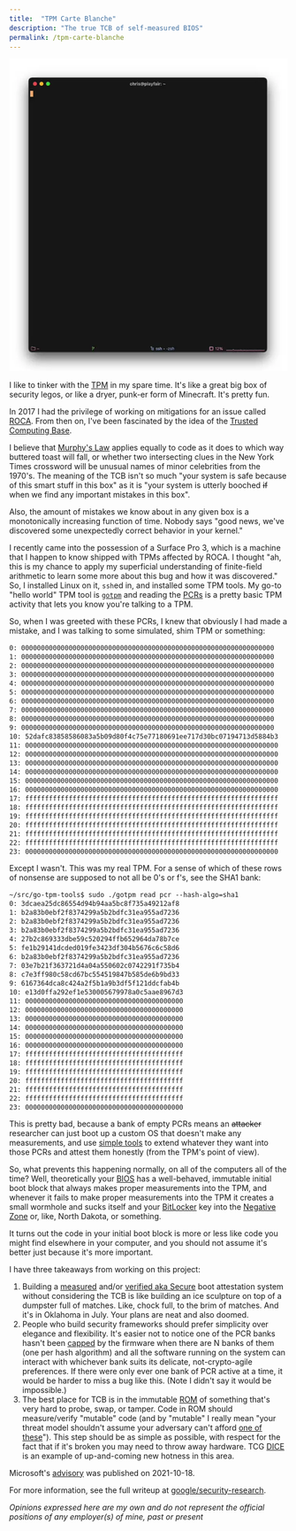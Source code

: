 ```yaml
---
title:  "TPM Carte Blanche"
description: "The true TCB of self-measured BIOS"
permalink: /tpm-carte-blanche
---
```


![tcb-demo](/images/2021-10-18-tcb.webp)

<!--more-->

I like to tinker with the
[TPM](https://trustedcomputinggroup.org/resource/tpm-library-specification/)
in my spare time. It's like a great big box of security legos, or like a
dryer, punk-er form of Minecraft. It's pretty fun.

In 2017 I had the privilege of working on mitigations for an issue called
[ROCA](https://en.wikipedia.org/wiki/ROCA_vulnerability). From then on, I've
been fascinated by the idea of the
[Trusted Computing Base](https://en.wikipedia.org/wiki/Trusted_computing_base).

I believe that [Murphy's Law](https://en.wikipedia.org/wiki/Murphy%27s_law)
applies equally to code as it does to which way buttered toast will fall, or
whether two intersecting clues in the New York Times crossword will be unusual
names of minor celebrities from the 1970's. The meaning of the TCB isn't so
much "your system is safe because of this smart stuff in this box" as it is
"your system is utterly booched ~~if~~ when we find any important mistakes in this
box".

Also, the amount of mistakes we know about in any given box is a monotonically
increasing function of time. Nobody says "good news, we've discovered some
unexpectedly correct behavior in your kernel."

I recently came into the possession of a Surface Pro 3, which is a machine that
I happen to know shipped with TPMs affected by ROCA. I thought "ah, this is my chance
to apply my superficial understanding of finite-field arithmetic to learn some
more about this bug and how it was discovered." So, I installed Linux on it,
`ssh`ed in, and installed some TPM tools. My go-to "hello world" TPM tool is
[`gotpm`](https://github.com/google/go-tpm-tools) and reading the
[PCRs](https://docs.microsoft.com/en-us/windows/security/information-protection/tpm/switch-pcr-banks-on-tpm-2-0-devices)
is a pretty basic TPM activity that lets you know you're talking to a TPM.

So, when I was greeted with these PCRs, I knew that obviously I had made a
mistake, and I was talking to some simulated, shim TPM or something:

```
0: 0000000000000000000000000000000000000000000000000000000000000000
1: 0000000000000000000000000000000000000000000000000000000000000000
2: 0000000000000000000000000000000000000000000000000000000000000000
3: 0000000000000000000000000000000000000000000000000000000000000000
4: 0000000000000000000000000000000000000000000000000000000000000000
5: 0000000000000000000000000000000000000000000000000000000000000000
6: 0000000000000000000000000000000000000000000000000000000000000000
7: 0000000000000000000000000000000000000000000000000000000000000000
8: 0000000000000000000000000000000000000000000000000000000000000000
9: 0000000000000000000000000000000000000000000000000000000000000000
10: 52dafc83858586083a5b09d80f4c75e77180691ee717d30bc07194713d5884b3
11: 0000000000000000000000000000000000000000000000000000000000000000
12: 0000000000000000000000000000000000000000000000000000000000000000
13: 0000000000000000000000000000000000000000000000000000000000000000
14: 0000000000000000000000000000000000000000000000000000000000000000
15: 0000000000000000000000000000000000000000000000000000000000000000
16: 0000000000000000000000000000000000000000000000000000000000000000
17: ffffffffffffffffffffffffffffffffffffffffffffffffffffffffffffffff
18: ffffffffffffffffffffffffffffffffffffffffffffffffffffffffffffffff
19: ffffffffffffffffffffffffffffffffffffffffffffffffffffffffffffffff
20: ffffffffffffffffffffffffffffffffffffffffffffffffffffffffffffffff
21: ffffffffffffffffffffffffffffffffffffffffffffffffffffffffffffffff
22: ffffffffffffffffffffffffffffffffffffffffffffffffffffffffffffffff
23: 0000000000000000000000000000000000000000000000000000000000000000
```

Except I wasn't. This was my real TPM. For a sense of which of these rows of
nonsense are supposed to not all be 0's or f's, see the SHA1 bank:

```
~/src/go-tpm-tools$ sudo ./gotpm read pcr --hash-algo=sha1
0: 3dcaea25dc86554d94b94aa5bc8f735a49212af8
1: b2a83b0ebf2f8374299a5b2bdfc31ea955ad7236
2: b2a83b0ebf2f8374299a5b2bdfc31ea955ad7236
3: b2a83b0ebf2f8374299a5b2bdfc31ea955ad7236
4: 27b2c869333dbe59c520294ffb652964da78b7ce
5: fe1b29141dcded019fe3423df304b5676c6c58d6
6: b2a83b0ebf2f8374299a5b2bdfc31ea955ad7236
7: 03e7b21f363721d4a04a550602c0742291f735b4
8: c7e3ff980c58cd67bc554519847b585de6b9bd33
9: 6167364dca8c424a2f5b1a9b3df5f121ddcfab4b
10: e13d0ffa292ef1e530005679978a0c5aae8967d3
11: 0000000000000000000000000000000000000000
12: 0000000000000000000000000000000000000000
13: 0000000000000000000000000000000000000000
14: 0000000000000000000000000000000000000000
15: 0000000000000000000000000000000000000000
16: 0000000000000000000000000000000000000000
17: ffffffffffffffffffffffffffffffffffffffff
18: ffffffffffffffffffffffffffffffffffffffff
19: ffffffffffffffffffffffffffffffffffffffff
20: ffffffffffffffffffffffffffffffffffffffff
21: ffffffffffffffffffffffffffffffffffffffff
22: ffffffffffffffffffffffffffffffffffffffff
23: 0000000000000000000000000000000000000000
```

This is pretty bad, because a bank of empty PCRs means an ~~attacker~~ researcher
can just boot up a custom OS that doesn't make any measurements, and use
[simple tools](https://github.com/google/security-research/tree/master/pocs/bios/tpm-carte-blanche/cmd/dhatool)
to extend whatever they want into those PCRs and attest them honestly (from the
TPM's point of view).

So, what prevents this happening normally, on all of the computers all of the
time? Well, theoretically your [BIOS](https://en.wikipedia.org/wiki/BIOS) has
a well-behaved, immutable initial boot block that always makes proper
measurements into the TPM, and whenever it fails to make proper measurements
into the TPM it creates a small wormhole and sucks itself and your
[BitLocker](https://docs.microsoft.com/en-us/windows/security/information-protection/bitlocker/bitlocker-overview)
key into the [Negative Zone](https://en.wikipedia.org/wiki/Negative_Zone) or,
like, North Dakota, or something.

It turns out the code in your initial boot block is more or less like code you
might find elsewhere in your computer, and you should not assume it's better
just because it's more important.

I have three takeaways from working on this project:

1. Building a [measured](https://firmwaresecurity.com/tag/measured-boot/)
and/or
[verified aka Secure](https://superuser.com/questions/1360485/what-is-the-difference-between-secure-boot-and-verified-boot/1361267)
boot attestation system without considering the TCB is like building an ice
sculpture on top of a dumpster full of matches. Like, chock full, to the brim
of matches. And it's in Oklahoma in July. Your plans are neat and also doomed.
2. People who build security frameworks should prefer simplicity over elegance
and flexibility. It's easier not to notice one of the PCR banks hasn't been
[capped](https://trustedcomputinggroup.org/wp-content/uploads/PC-ClientSpecific_Platform_Profile_for_TPM_2p0_Systems_v21.pdf)
by the firmware when there are N banks of them (one per hash algorithm) and all
the software running on the system can interact with whichever bank suits its
delicate, not-crypto-agile preferences. If there were only ever one bank of PCR
active at a time, it would be harder to miss a bug like this. (Note I didn't
say it would be impossible.)
3. The best place for TCB is in the immutable
[ROM](https://en.wikipedia.org/wiki/Read-only_memory) of something that's very
hard to probe, swap, or tamper. Code in ROM should measure/verify "mutable"
code (and by "mutable" I really mean "your threat model shouldn't assume your
adversary can't afford
[one of these](https://www.dediprog.com/category/spi-flash-solution)"). This
step should be as simple as possible, with respect for the fact that if it's
broken you may need to throw away hardware. TCG
[DICE](https://trustedcomputinggroup.org/resource/dice-attestation-architecture/)
is an example of up-and-coming new hotness in this area.

Microsoft's [advisory](https://msrc.microsoft.com/update-guide/vulnerability/CVE-2021-42299)
was published on 2021-10-18.

For more information, see the full writeup at
[google/security-research](https://github.com/google/security-research/blob/master/pocs/bios/tpm-carte-blanche/writeup.md).

*Opinions expressed here are my own and do not represent the official positions
of any employer(s) of mine, past or present*
